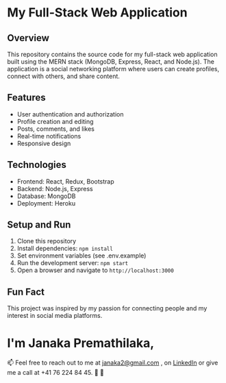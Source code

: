 # My Full-Stack Web Application

## Overview
This repository contains the source code for my full-stack web application built using the MERN stack (MongoDB, Express, React, and Node.js). The application is a social networking platform where users can create profiles, connect with others, and share content.

## Features
- User authentication and authorization
- Profile creation and editing
- Posts, comments, and likes
- Real-time notifications
- Responsive design

## Technologies
- Frontend: React, Redux, Bootstrap
- Backend: Node.js, Express
- Database: MongoDB
- Deployment: Heroku

## Setup and Run
1. Clone this repository
2. Install dependencies: `npm install`
3. Set environment variables (see .env.example)
4. Run the development server: `npm start`
5. Open a browser and navigate to `http://localhost:3000`

## Fun Fact
This project was inspired by my passion for connecting people and my interest in social media platforms.
# I'm Janaka Premathilaka,
📫 Feel free to reach out to me at janaka2@gmail.com , on [LinkedIn](https://www.linkedin.com/in/janakap/) or give me a call at +41 76 224 84 45. 💌 🚀
